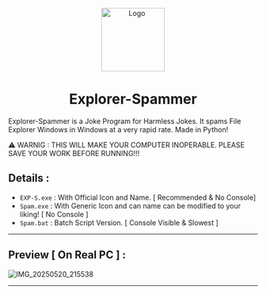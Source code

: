 <p align="center">
  <img src="https://github.com/Chill-Astro/Explorer-Spammer/blob/main/EXPS.ico" width="128px" height="128px" alt="Logo">
</p>
<h1 align="center">Explorer-Spammer</h1>

Explorer-Spammer is a Joke Program for Harmless Jokes. It spams File Explorer Windows in Windows at a very rapid rate. Made in Python!

⚠️ WARNIG  : THIS WILL MAKE YOUR COMPUTER INOPERABLE. PLEASE SAVE YOUR WORK BEFORE RUNNING!!!  

## Details :

- `EXP-S.exe` : With Official Icon and Name. [ Recommended  & No Console]
- `Spam.exe` : With Generic Icon and can name can be modified to your liking! [ No Console ]
- `Spam.bat` : Batch Script Version. [ Console Visible & Slowest ]

---

## Preview [ On Real PC ] :

![IMG_20250520_215538](https://github.com/user-attachments/assets/e4a75f16-9fdf-4f64-b07b-ccd1a928bf44)

---
